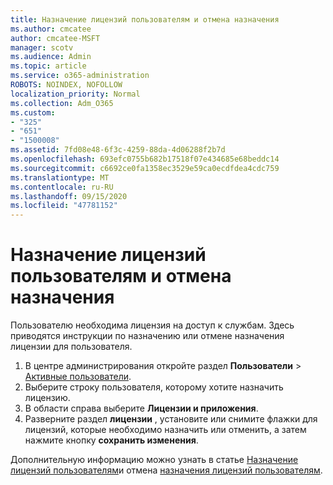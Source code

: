 ```yaml
---
title: Назначение лицензий пользователям и отмена назначения
ms.author: cmcatee
author: cmcatee-MSFT
manager: scotv
ms.audience: Admin
ms.topic: article
ms.service: o365-administration
ROBOTS: NOINDEX, NOFOLLOW
localization_priority: Normal
ms.collection: Adm_O365
ms.custom:
- "325"
- "651"
- "1500008"
ms.assetid: 7fd08e48-6f3c-4259-88da-4d06288f2b7d
ms.openlocfilehash: 693efc0755b682b17518f07e434685e68beddc14
ms.sourcegitcommit: c6692ce0fa1358ec3529e59ca0ecdfdea4cdc759
ms.translationtype: MT
ms.contentlocale: ru-RU
ms.lasthandoff: 09/15/2020
ms.locfileid: "47781152"
---
```

# <a name="assign-or-unassign-licenses-to-users"></a>Назначение лицензий пользователям и отмена назначения

Пользователю необходима лицензия на доступ к службам. Здесь приводятся инструкции по назначению или отмене назначения лицензии для пользователя.
  
1. В центре администрирования откройте раздел **Пользователи** \> [Активные пользователи](https://go.microsoft.com/fwlink/p/?linkid=834822).
2. Выберите строку пользователя, которому хотите назначить лицензию.
3. В области справа выберите **Лицензии и приложения**.
4. Разверните раздел **лицензии** , установите или снимите флажки для лицензий, которые необходимо назначить или отменить, а затем нажмите кнопку **сохранить изменения**.

Дополнительную информацию можно узнать в статье [Назначение лицензий пользователям](https://docs.microsoft.com/microsoft-365/admin/manage/assign-licenses-to-users)и отмена [назначения лицензий пользователям](https://docs.microsoft.com/microsoft-365/admin/manage/remove-licenses-from-users).